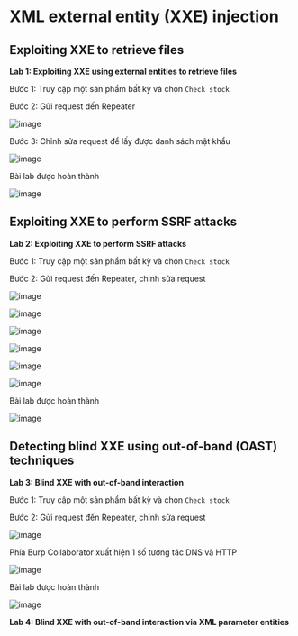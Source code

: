 # XML external entity (XXE) injection
## Exploiting XXE to retrieve files
**Lab 1: Exploiting XXE using external entities to retrieve files**

Bước 1: Truy cập một sản phẩm bất kỳ và chọn `Check stock`

Bước 2: Gửi request đến Repeater

![image](https://user-images.githubusercontent.com/74781135/209254747-bafe5abd-0436-4a90-819d-4ff7cedd794a.png)

Bước 3: Chỉnh sửa request để lấy được danh sách mật khẩu

![image](https://user-images.githubusercontent.com/74781135/209254991-3ac8e791-fa53-44ae-859d-dc57cd9b40f9.png)

Bài lab được hoàn thành

![image](https://user-images.githubusercontent.com/74781135/209255038-804b3a08-eb96-4ca2-809c-9cec189c1ada.png)

## Exploiting XXE to perform SSRF attacks
**Lab 2: Exploiting XXE to perform SSRF attacks**

Bước 1: Truy cập một sản phẩm bất kỳ và chọn `Check stock`

Bước 2: Gửi request đến Repeater, chỉnh sửa request

![image](https://user-images.githubusercontent.com/74781135/209257673-e3122f89-6933-4d79-8166-2b06dabd61b5.png)

![image](https://user-images.githubusercontent.com/74781135/209257730-f59ddb52-5bb9-469d-85a7-8ccbc74ffdc0.png)

![image](https://user-images.githubusercontent.com/74781135/209257851-0279d271-aef9-43e9-8486-598f0bac1a6a.png)

![image](https://user-images.githubusercontent.com/74781135/209257906-39b9250b-bc15-4ee2-aa71-df40425c4c52.png)

![image](https://user-images.githubusercontent.com/74781135/209258305-64ab3515-dc46-4ff6-a178-f72e788b3438.png)

![image](https://user-images.githubusercontent.com/74781135/209258160-cb0ba15f-e50f-4cee-af31-ee214ec4989b.png)

Bài lab được hoàn thành 

![image](https://user-images.githubusercontent.com/74781135/209258216-57117826-4a83-4c2b-a8b2-ae1a29137357.png)

## Detecting blind XXE using out-of-band (OAST) techniques
**Lab 3: Blind XXE with out-of-band interaction**

Bước 1: Truy cập một sản phẩm bất kỳ và chọn `Check stock`

Bước 2: Gửi request đến Repeater, chỉnh sửa request

![image](https://user-images.githubusercontent.com/74781135/209263726-80573e60-59db-4c07-9b41-b667ab3d4270.png)

Phía Burp Collaborator xuất hiện 1 số tương tác DNS và HTTP

![image](https://user-images.githubusercontent.com/74781135/209264053-49340cc1-87aa-4686-9cd8-1793a9229252.png)

Bài lab được hoàn thành

![image](https://user-images.githubusercontent.com/74781135/209264142-f8ad659f-e7d6-4134-b273-645b84bdaee3.png)

**Lab 4: Blind XXE with out-of-band interaction via XML parameter entities**


